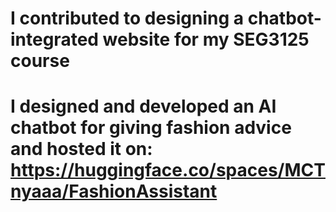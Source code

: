 # I contributed to designing a chatbot-integrated website for my SEG3125 course
# I designed and developed an AI chatbot for giving fashion advice and hosted it on: https://huggingface.co/spaces/MCTnyaaa/FashionAssistant
